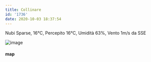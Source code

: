 ```yaml
---
title: Collinare
id: '1736'
date: 2020-10-03 18:37:54
---
```


Nubi Sparse, 16°C, Percepito 16°C, Umidità 63%, Vento 1m/s da SSE

![image](/images/2021/08/20201003-activity-map.png)

#### map